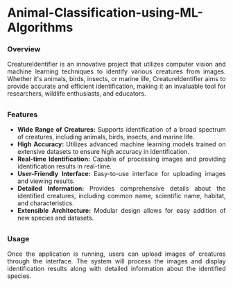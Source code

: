 # Animal-Classification-using-ML-Algorithms

### Overview
<div align="justify">
CreatureIdentifier is an innovative project that utilizes computer vision and machine learning techniques to identify various creatures from images. Whether it's animals, birds, insects, or marine life, CreatureIdentifier aims to provide accurate and efficient identification, making it an invaluable tool for researchers, wildlife enthusiasts, and educators.
</div>

##

### Features
<div align="justify">
  <ul>
    <li> 
      <b> Wide Range of Creatures: </b> 
      <span>Supports identification of a broad spectrum of creatures, including animals, birds, insects, and marine life.</span>
    </li>
    <li>
      <b>High Accuracy: </b>
      <span>Utilizes advanced machine learning models trained on extensive datasets to ensure high accuracy in identification.</span>
    </li>
    <li>
      <b>Real-time Identification: </b>
      <span>Capable of processing images and providing identification results in real-time.</span>
    </li>
    <li>
      <b>User-Friendly Interface: </b>
      <span>Easy-to-use interface for uploading images and viewing results.</span>
    </li>
    <li>
      <b>Detailed Information: </b>
      <span>Provides comprehensive details about the identified creatures, including common name, scientific name, habitat, and characteristics.</span>
    </li>
    <li>
      <b>Extensible Architecture: </b>
      <span>Modular design allows for easy addition of new species and datasets.</span>
    </li>
  </ul>
</div>

##

### Usage
<div align="justify">
Once the application is running, users can upload images of creatures through the interface. The system will process the images and display identification results along with detailed information about the identified species.
</div>
